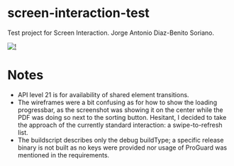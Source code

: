 # screen-interaction-test
Test project for Screen Interaction. Jorge Antonio Diaz-Benito Soriano.

[![!](https://magnum.travis-ci.com/Stoyicker/screen-interaction-test.svg?token=FQiyriPMi5DyTTCWNBup&branch=master)](https://magnum.travis-ci.com/Stoyicker/screen-interaction-test)

# Notes
* API level 21 is for availability of shared element transitions.
* The wireframes were a bit confusing as for how to show the loading progressbar, as the screenshot was showing it on the center while the PDF was doing so next to the sorting button. Hesitant, I decided to take the approach of the currently standard interaction: a swipe-to-refresh list.
* The buildscript describes only the debug buildType; a specific release binary is not built as no keys were provided nor usage of ProGuard was mentioned in the requirements.


